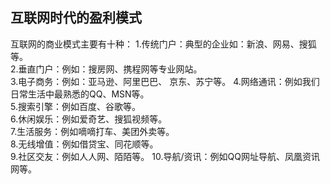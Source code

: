 ## 互联网时代的盈利模式   
  互联网的商业模式主要有十种： 
1.传统门户：典型的企业如：新浪、网易、搜狐等。  
2.垂直门户：例如：搜房网、携程网等专业网站。   
3.电子商务：例如：亚马逊、阿里巴巴、 京东、苏宁等。 
4.网络通讯：例如我们日常生活中最熟悉的QQ、MSN等。  
5.搜索引擎：例如百度、谷歌等。  	
6.休闲娱乐：例如爱奇艺、搜狐视频等。 	
7.生活服务：例如嘀嘀打车、美团外卖等。    
8.无线增值：例如借贷宝、同花顺等。  
9.社区交友：例如人人网、陌陌等。 
10.导航/资讯：例如QQ网址导航、凤凰资讯网等。   
    
 
